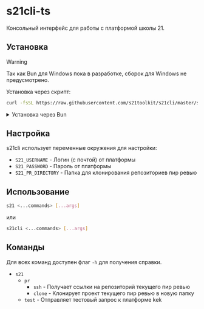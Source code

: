 # s21cli-ts

Консольный интерфейс для работы с платформой школы 21.

## Установка

> [!WARNING]  
> Так как Bun для Windows пока в разработке, сборок для Windows не предусмотрено.

Установка через скрипт:

```sh
curl -fsSL https://raw.githubusercontent.com/s21toolkit/s21cli/master/scripts/install_binary.sh | sh
```

<details>

<summary>
Установка через Bun
</summary>

> [!INFO]
> Для работы необходимо установить <a href="https://bun.sh">Bun</a>
>
> ```sh
> curl -fsSL https://bun.sh/install | bash
> ```

```sh
bun add -g github:s21toolkit/s21cli-ts
```

</details>

## Настройка

s21cli использует переменные окружения для настройки:

- `S21_USERNAME` - Логин (с почтой) от платформы
- `S21_PASSWORD` - Пароль от платформы
- `S21_PR_DIRECTORY` - Папка для клонирования репозиториев пир ревью

## Использование

```sh
s21 <...commands> [...args]
```

или

```sh
s21cli <...commands> [...args]
```

## Команды

Для всех команд доступен флаг `-h` для получения справки.

- `s21`
  - `pr`
    - `ssh` - Получает ссылки на репозиторий текущего пир ревью
    - `clone` - Клонирует проект текущего пир ревью в новую папку
  - `test` - Отправляет тестовый запрос к платформе
    kek

